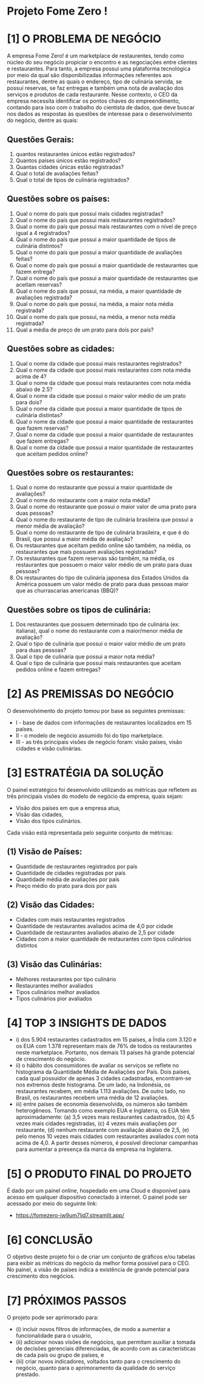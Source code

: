 # Projeto Fome Zero !

# [1] O PROBLEMA DE NEGÓCIO
A empresa Fome Zero! é um marketplace de restaurentes, tendo como núcleo do seu negócio propiciar o encontro e as negociações entre clientes e restaurantes. Para tanto, a empresa possui uma plataforma tecnológica por meio da qual são disponibilizadas informações referentes aos restaurantes, dentre as quais o endereço, tipo de culinária servida, se possui reservas, se faz entregas e também uma nota de avaliação dos serviços e produtos de cada restaurante.
Nesse contexto, o CEO da empresa necessita identificar os pontos chaves do empreendimento, contando para isso com o trabalho do cientista de dados, que deve buscar nos dados as respostas às questões de interesse para o desenvolvimento do negócio, dentre as quais:
## Questões Gerais:
1) quantos restaurantes únicos estão registrados?
2) Quantos países únicos estão registrados?
3) Quantas cidades únicas estão registradas?
4) Qual o total de avaliações feitas?
5) Qual o total de tipos de culinária registrados?

## Questões sobre os países:
1) Qual o nome do país que possui mais cidades registradas?
2) Qual o nome do país que possui mais restaurantes registrados?
3) Qual o nome do país que possui mais restaurantes com o nível de preço igual a 4 registrados?
4) Qual o nome do país que possui a maior quantidade de tipos de culinária distintos?
5) Qual o nome do país que possui a maior quantidade de avaliações feitas?
6) Qual o nome do país que possui a maior quantidade de restaurantes que fazem entrega?
7) Qual o nome do país que possui a maior quantidade de restaurantes que aceitam reservas?
8) Qual o nome do país que possui, na média, a maior quantidade de avaliações registrada?
9) Qual o nome do país que possui, na média, a maior nota média registrada?
10) Qual o nome do país que possui, na média, a menor nota média registrada?
11) Qual a média de preço de um prato para dois por país?

## Questões sobre as cidades:
1) Qual o nome da cidade que possui mais restaurantes registrados?
2) Qual o nome da cidade que possui mais restaurantes com nota média acima de 4?
3) Qual o nome da cidade que possui mais restaurantes com nota média abaixo de 2.5?
4) Qual o nome da cidade que possui o maior valor médio de um prato para dois?
5) Qual o nome da cidade que possui a maior quantidade de tipos de culinária distintas?
6) Qual o nome da cidade que possui a maior quantidade de restaurantes que fazem reservas?
7) Qual o nome da cidade que possui a maior quantidade de restaurantes que fazem entregas?
8) Qual o nome da cidade que possui a maior quantidade de restaurantes que aceitam pedidos online?

## Questões sobre os restaurantes:
1) Qual o nome do restaurante que possui a maior quantidade de avaliações?
2) Qual o nome do restaurante com a maior nota média?
3) Qual o nome do restaurante que possui o maior valor de uma prato para duas pessoas?
4) Qual o nome do restaurante de tipo de culinária brasileira que possui a menor média de avaliação?
5) Qual o nome do restaurante de tipo de culinária brasileira, e que é do Brasil, que possui a maior média de avaliação?
6) Os restaurantes que aceitam pedido online são também, na média, os restaurantes que mais possuem avaliações registradas?
7) Os restaurantes que fazem reservas são também, na média, os restaurantes que possuem o maior valor médio de um prato para duas pessoas?
8) Os restaurantes do tipo de culinária japonesa dos Estados Unidos da América possuem um valor médio de prato para duas pessoas maior que as churrascarias americanas (BBQ)?

## Questões sobre os tipos de culinária:
1) Dos restaurantes que possuem determinado tipo de culinária (ex: italiana), qual o nome do restaurante com a maior/menor média de avaliação?
2) Qual o tipo de culinária que possui o maior valor médio de um prato para duas pessoas?
3) Qual o tipo de culinária que possui a maior nota média?
4) Qual o tipo de culinária que possui mais restaurantes que aceitam pedidos online e fazem entregas?

# [2] AS PREMISSAS DO NEGÓCIO
O desenvolvimento do projeto tomou por base as seguintes premissas:
- I - base de dados com informações de restaurantes localizados em 15 países.
- II - o modelo de negócio assumido foi do tipo marketplace.
- III - as três principais visões de negócio foram: visão países, visão cidades e visão culinárias.

# [3] ESTRATÉGIA DA SOLUÇÃO
O painel estratégico foi desenvolvido utilizando as métricas que refletem as três principais visões do modelo de negócio da empresa, quais sejam: 
- Visão dos países em que a empresa atua,
- Visão das cidades,
- Visão dos tipos culinários.

Cada visão está representada pelo seguinte conjunto de métricas:
## (1) Visão de Países:
- Quantidade de restaurantes registrados por país
- Quantidade de cidades registradas por país
- Quantidade média de avaliações por país
- Preço médio do prato para dois por país

## (2) Visão das Cidades:
- Cidades com mais restaurantes registrados
- Quantidade de restaurantes avaliados acima de 4,0 por cidade
- Quantidade de restaurantes avaliados abaixo de 2,5 por cidade
- Cidades com a maior quantidade de restaurantes com tipos culinários distintos

## (3) Visão das Culinárias:
- Melhores restaurantes por tipo culinário
- Restaurantes melhor avaliados
- Tipos culinários melhor avaliados
- Tipos culinários pior avaliados

# [4] TOP 3 INSIGHTS DE DADOS
- i) dos 5.904 restaurantes cadastrados em 15 países, a Índia com 3.120 e os EUA com 1.378 representam mais de 76% de todos os restaurantes neste marketplace. Portanto, nos demais 13 países há grande potencial de crescimento do negócio.
- ii) o hábito dos consumidores de avaliar os serviços se reflete no histograma da Quantidade Média de Avaliações por País. Dois países, cada qual possuidor de apenas 3 cidades cadastradas, encontram-se nos extremos deste histograma. De um lado, na Indonésia, os restaurantes recebem, em média 1.113 avaliações. De outro lado, no Brasil, os restaurantes recebem uma média de 12 avaliações.
- iii) entre países de economia desenvolvida, os números são também heterogêneos. Tomando como exemplo EUA e Inglaterra, os EUA têm aproximadamente: (a) 3,5 vezes mais restaurantes cadastrados, (b) 4,5 vezes mais cidades registradas, (c) 4 vezes mais avaliações por restaurante, (d) nenhum restaurante com avaliação abaixo de 2,5, (e) pelo menos 10 vezes mais cidades com restaurantes avaliados com nota acima de 4,0. A partir desses números, é possível direcionar campanhas para aumentar a presença da marca da empresa na Inglaterra.

# [5] O PRODUTO FINAL DO PROJETO
É dado por um painel online, hospedado em uma Cloud e disponível para acesso em qualquer dispositivo conectado à internet.
O painel pode ser acessado por meio do seguinte link: 
- https://fomezero-iw9um7ljd7.streamlit.app/

# [6] CONCLUSÃO
O objetivo deste projeto foi o de criar um conjunto de gráficos e/ou tabelas para exibir as métricas do negócio da melhor forma possível para o CEO.
No painel, a visão de países indica a existência de grande potencial para crescimento dos negócios.

# [7] PRÓXIMOS PASSOS
O projeto pode ser aprimorado para: 
- (i) incluir novos filtros de informações, de modo a aumentar a funcionalidade para o usuário,
- (ii) adicionar novas visões de negócios, que permitam auxiliar a tomada de decisões gerenciais diferenciadas, de acordo com as características de cada país ou grupo de países, e
- (iii) criar novos indicadores, voltados tanto para o crescimento do negócio, quanto para o aprimoramento da qualidade do serviço prestado.
